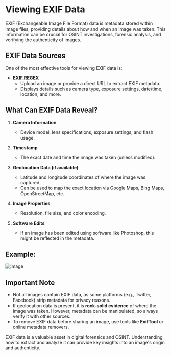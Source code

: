 # Viewing EXIF Data

EXIF (Exchangeable Image File Format) data is metadata stored within image files, providing details about how and when an image was taken. This information can be crucial for OSINT investigations, forensic analysis, and verifying the authenticity of images.

## EXIF Data Sources

One of the most effective tools for viewing EXIF data is:

- **[EXIF REGEX](http://exif.regex.info/exif.cgi)**  
  - Upload an image or provide a direct URL to extract EXIF metadata.  
  - Displays details such as camera type, exposure settings, date/time, location, and more.  

## What Can EXIF Data Reveal?

1. **Camera Information**  
   - Device model, lens specifications, exposure settings, and flash usage.  
   
2. **Timestamp**  
   - The exact date and time the image was taken (unless modified).  
   
3. **Geolocation Data (if available)**  
   - Latitude and longitude coordinates of where the image was captured.  
   - Can be used to map the exact location via Google Maps, Bing Maps, OpenStreetMap, etc.  

4. **Image Properties**  
   - Resolution, file size, and color encoding.  
   
5. **Software Edits**  
   - If an image has been edited using software like Photoshop, this might be reflected in the metadata.

 ## **Example:**
   
   ![image](https://github.com/user-attachments/assets/47a01570-aaee-440f-8800-8d9b0b65289c)


## Important Note

- Not all images contain EXIF data, as some platforms (e.g., Twitter, Facebook) strip metadata for privacy reasons.  
- If geolocation data is present, it is **rock-solid evidence** of where the image was taken. However, metadata can be manipulated, so always verify it with other sources.  
- To remove EXIF data before sharing an image, use tools like **ExifTool** or online metadata removers.  

EXIF data is a valuable asset in digital forensics and OSINT. Understanding how to extract and analyze it can provide key insights into an image's origin and authenticity.
